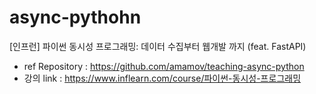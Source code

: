 # async-pythohn
[인프런] 파이썬 동시성 프로그래밍: 데이터 수집부터 웹개발 까지 (feat. FastAPI)

- ref Repository : https://github.com/amamov/teaching-async-python
- 강의 link : https://www.inflearn.com/course/파이썬-동시성-프로그래밍
